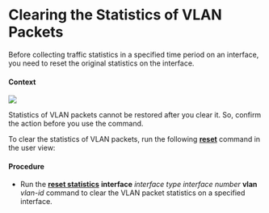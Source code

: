 Clearing the Statistics of VLAN Packets
=======================================

Before collecting traffic statistics in a specified time period on an interface, you need to reset the original statistics on the interface.

#### Context

![](../../../../public_sys-resources/notice_3.0-en-us.png) 

Statistics of VLAN packets cannot be restored after you clear it. So, confirm the action before you use the command.

To clear the statistics of VLAN packets, run the following [**reset**](cmdqueryname=reset) command in the user view:


#### Procedure

* Run the [**reset statistics**](cmdqueryname=reset+statistics) **interface** *interface type interface number* **vlan** *vlan-id* command to clear the VLAN packet statistics on a specified interface.